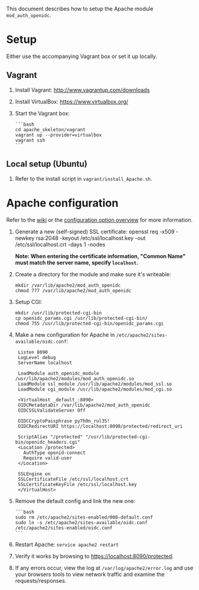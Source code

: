 This document describes how to setup the Apache module ``mod_auth_openidc``.

# Setup

Either use the accompanying Vagrant box or set it up locally.

## Vagrant

1. Install Vagrant: http://www.vagrantup.com/downloads
1. Install VirtualBox: https://www.virtualbox.org/
1. Start the Vagrant box:
  
       ```bash
       cd apache_skeleton/vagrant
       vagrant up --provider=virtualbox
       vagrant ssh
       ```
  
## Local setup (Ubuntu)

1. Refer to the install script in ``vagrant/install_Apache.sh``.

# Apache configuration
Refer to the [wiki](https://github.com/pingidentity/mod_auth_openidc/wiki) or the
[configuration option overview](https://github.com/pingidentity/mod_auth_openidc/blob/master/auth_openidc.conf)
for more information.

1. Generate a new (self-signed) SSL certificate:
       openssl req -x509 -newkey rsa:2048 -keyout /etc/ssl/localhost.key -out /etc/ssl/localhost.crt -days 1 -nodes
   
   **Note: When entering the certificate information, "Common Name" must match the server name, specify ``localhost``.**
       
1. Create a directory for the module and make sure it's writeable:
       
       mkdir /var/lib/apache2/mod_auth_openidc
       chmod 777 /var/lib/apache2/mod_auth_openidc
       
1. Setup CGI:

       mkdir /usr/lib/protected-cgi-bin
       cp openidc_params.cgi /usr/lib/protected-cgi-bin/
       chmod 755 /usr/lib/protected-cgi-bin/openidc_params.cgi
       
1. Make a new configuration for Apache in ``/etc/apache2/sites-available/oidc.conf``:

        Listen 8090
        LogLevel debug
        ServerName localhost
        
        LoadModule auth_openidc_module /usr/lib/apache2/modules/mod_auth_openidc.so
        LoadModule ssl_module /usr/lib/apache2/modules/mod_ssl.so
        LoadModule cgi_module /usr/lib/apache2/modules/mod_cgi.so
        
        <VirtualHost _default_:8090>
        OIDCMetadataDir /var/lib/apache2/mod_auth_openidc
        OIDCSSLValidateServer Off
        
        OIDCCryptoPassphrase py7h0n_rul35!
        OIDCRedirectURI https://localhost:8090/protected/redirect_uri
        
        ScriptAlias "/protected" "/usr/lib/protected-cgi-bin/openidc_headers.cgi"
        <Location /protected>
          AuthType openid-connect
          Require valid-user
        </Location>
         
        SSLEngine on
        SSLCertificateFile /etc/ssl/localhost.crt
        SSLCertificateKeyFile /etc/ssl/localhost.key
        </VirtualHost>

1. Remove the default config and link the new one:
       
       ```bash
       sudo rm /etc/apache2/sites-enabled/000-default.conf 
       sudo ln -s /etc/apache2/sites-available/oidc.conf /etc/apache2/sites-enabled/oidc.conf
       ```
       
1. Restart Apache: ``service apache2 restart``

1. Verify it works by browsing to [https://localhost:8090/protected](https://localhost:8090/protected).

1. If any errors occur, view the log at ``/var/log/apache2/error.log`` and use your browsers tools
   to view network traffic and examine the requests/responses.
